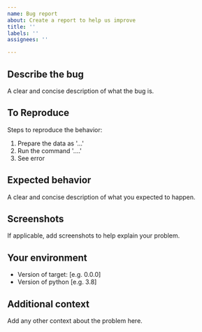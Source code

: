 ```yaml
---
name: Bug report
about: Create a report to help us improve
title: ''
labels: ''
assignees: ''

---
```


## Describe the bug
A clear and concise description of what the bug is.

## To Reproduce
Steps to reproduce the behavior:
1. Prepare the data as '...'
2. Run the command '....'
4. See error

## Expected behavior
A clear and concise description of what you expected to happen.

## Screenshots
If applicable, add screenshots to help explain your problem.

## Your environment
 - Version of target: [e.g. 0.0.0]
 - Version of python [e.g. 3.8]

## Additional context
Add any other context about the problem here.
